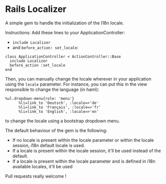 # Rails Localizer
A simple gem to handle the initialization of the I18n locale.

Instructions:
Add these lines to your ApplicationController:
- `include Localizer` 
- and `before_action: set_locale`:

```
class ApplicationController < ActionController::Base
  include Localizer
  before_action :set_locale
end
```

Then, you can manually change the locale wherever in your application using the `locale` parameter. 
For instance, you can put this in the view responsible to change the language (in haml):
```
%ul.dropdown-menu{role: 'menu'}
      %li=link_to 'Deutsch', :locale=>'de'
      %li=link_to 'Français', :locale=>'fr'
      %li=link_to 'English', :locale=>'en'
```
to change the locale using a bootstrap dropdown menu.

The default behaviour of the gem is the following:
- If no locale is present within the locale parameter or within the locale session, i18n default locale is used.
- If a locale is present within the locale session, it'll be used instead of the default.
- If a locale is present within the locale parameter and is defined in i18n available locales, it'll be used

Pull requests really welcome !

